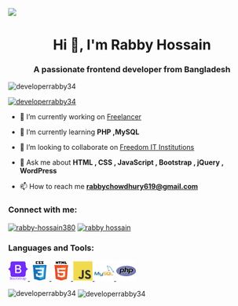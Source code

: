 <img src="https://media.licdn.com/dms/image/v2/D5616AQHcUWcz4xFJXg/profile-displaybackgroundimage-shrink_350_1400/B56ZUV3unJHQAY-/0/1739828687072?e=1750896000&v=beta&t=SjwAP7o1gQcbshvAKhIx5AbzEFIYZd2cLetvQ9ICFME">

<h1 align="center">Hi 👋, I'm Rabby Hossain</h1>
<h3 align="center">A passionate frontend developer from Bangladesh</h3>

<p align="left"> <img src="https://komarev.com/ghpvc/?username=developerrabby34&label=Profile%20views&color=0e75b6&style=flat" alt="developerrabby34" /> </p>

<p align="left"> <a href="https://github.com/ryo-ma/github-profile-trophy"><img src="https://github-profile-trophy.vercel.app/?username=developerrabby34" alt="developerrabby34" /></a> </p>

- 🔭 I’m currently working on [Freelancer](https://www.freelancer.com/u/rabbyh31)

- 🌱 I’m currently learning **PHP ,MySQL**

- 👯 I’m looking to collaborate on [Freedom IT Institutions](https://freedomitinstitutions.com/)

- 💬 Ask me about **HTML , CSS , JavaScript , Bootstrap , jQuery , WordPress**

- 📫 How to reach me **rabbychowdhury619@gmail.com**

<h3 align="left">Connect with me:</h3>
<p align="left">
<a href="https://linkedin.com/in/rabby-hossain380" target="blank"><img align="center" src="https://raw.githubusercontent.com/rahuldkjain/github-profile-readme-generator/master/src/images/icons/Social/linked-in-alt.svg" alt="rabby-hossain380" height="30" width="40" /></a>
<a href="https://fb.com/rabby hossain" target="blank"><img align="center" src="https://raw.githubusercontent.com/rahuldkjain/github-profile-readme-generator/master/src/images/icons/Social/facebook.svg" alt="rabby hossain" height="30" width="40" /></a>
</p>

<h3 align="left">Languages and Tools:</h3>
<p align="left"> <a href="https://getbootstrap.com" target="_blank" rel="noreferrer"> <img src="https://raw.githubusercontent.com/devicons/devicon/master/icons/bootstrap/bootstrap-plain-wordmark.svg" alt="bootstrap" width="40" height="40"/> </a> <a href="https://www.w3schools.com/css/" target="_blank" rel="noreferrer"> <img src="https://raw.githubusercontent.com/devicons/devicon/master/icons/css3/css3-original-wordmark.svg" alt="css3" width="40" height="40"/> </a> <a href="https://www.w3.org/html/" target="_blank" rel="noreferrer"> <img src="https://raw.githubusercontent.com/devicons/devicon/master/icons/html5/html5-original-wordmark.svg" alt="html5" width="40" height="40"/> </a> <a href="https://developer.mozilla.org/en-US/docs/Web/JavaScript" target="_blank" rel="noreferrer"> <img src="https://raw.githubusercontent.com/devicons/devicon/master/icons/javascript/javascript-original.svg" alt="javascript" width="40" height="40"/> </a> <a href="https://www.mysql.com/" target="_blank" rel="noreferrer"> <img src="https://raw.githubusercontent.com/devicons/devicon/master/icons/mysql/mysql-original-wordmark.svg" alt="mysql" width="40" height="40"/> </a> <a href="https://www.php.net" target="_blank" rel="noreferrer"> <img src="https://raw.githubusercontent.com/devicons/devicon/master/icons/php/php-original.svg" alt="php" width="40" height="40"/> </a> </p>

<p><img align="left" src="https://github-readme-stats.vercel.app/api/top-langs?username=developerrabby34&show_icons=true&locale=en&layout=compact" alt="developerrabby34" /></p>

<p>&nbsp;<img align="center" src="https://github-readme-stats.vercel.app/api?username=developerrabby34&show_icons=true&locale=en" alt="developerrabby34" /></p>
